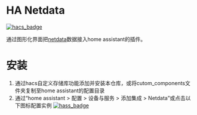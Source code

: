 # HA Netdata
[![hacs_badge](https://img.shields.io/badge/HACS-Custom-41BDF5.svg)](https://github.com/hacs/integration)

通过图形化界面把[netdata](https://github.com/netdata/netdata)数据接入home assistant的插件。

# 安装
1. 通过hacs自定义存储库功能添加并安装本仓库，或将cutom_components文件夹复制至home assistant的配置目录
2. 通过“home assistant > 配置 > 设备与服务 > 添加集成 > Netdata”或点击以下图标配置实例
[![hass_badge](https://my.home-assistant.io/badges/config_flow_start.svg)](https://my.home-assistant.io/redirect/config_flow_start/?domain=ha_netdata)